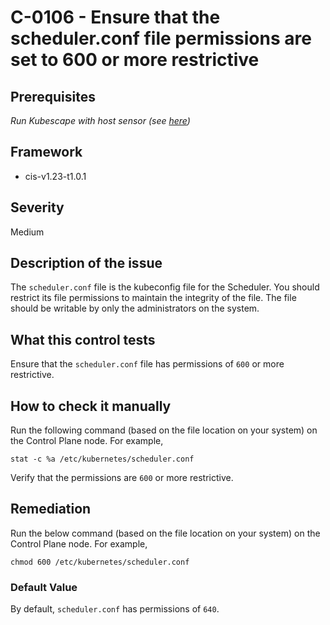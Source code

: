 # C-0106 - Ensure that the scheduler.conf file permissions are set to 600 or more restrictive

## Prerequisites
 *Run Kubescape with host sensor (see [here](https://hub.armo.cloud/docs/host-sensor))*
 
## Framework
* cis-v1.23-t1.0.1
 
## Severity
Medium

## Description of the issue
The `scheduler.conf` file is the kubeconfig file for the Scheduler. You should restrict its file permissions to maintain the integrity of the file. The file should be writable by only the administrators on the system.
 
## What this control tests 
Ensure that the `scheduler.conf` file has permissions of `600` or more restrictive.
 
## How to check it manually 
Run the following command (based on the file location on your system) on the Control Plane node. For example,

 
```
stat -c %a /etc/kubernetes/scheduler.conf

```
 Verify that the permissions are `600` or more restrictive.
 
## Remediation
Run the below command (based on the file location on your system) on the Control Plane node. For example,

 
```
chmod 600 /etc/kubernetes/scheduler.conf

```
 
### Default Value
By default, `scheduler.conf` has permissions of `640`.
 
